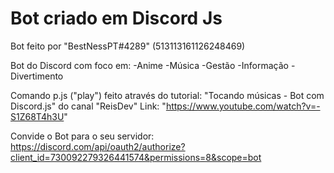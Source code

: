# Bot criado em Discord Js

Bot feito por "BestNessPT#4289" (513113161126248469)

Bot do Discord com foco em:
-Anime
-Música
-Gestão
-Informação
-Divertimento

Comando p.js ("play") feito através do tutorial:
"Tocando músicas - Bot com Discord.js" do canal "ReisDev"
Link: "https://www.youtube.com/watch?v=-S1Z68T4h3U"

Convide o Bot para o seu servidor: 
https://discord.com/api/oauth2/authorize?client_id=730092279326441574&permissions=8&scope=bot
